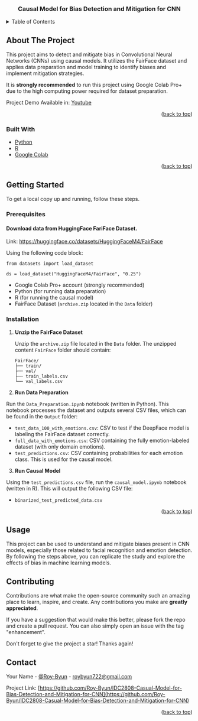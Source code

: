 <!-- Improved compatibility of back to top link: See: https://github.com/othneildrew/Best-README-Template/pull/73 -->

<a id="readme-top"></a>

  <h3 align="center">Causal Model for Bias Detection and Mitigation for CNN</h3>
</div>

<!-- TABLE OF CONTENTS -->
<details>
  <summary>Table of Contents</summary>
  <ol>
    <li>
      <a href="#about-the-project">About The Project</a>
      <ul>
        <li><a href="#built-with">Built With</a></li>
      </ul>
    </li>
    <li>
      <a href="#getting-started">Getting Started</a>
      <ul>
        <li><a href="#prerequisites">Prerequisites</a></li>
        <li><a href="#installation">Installation</a></li>
      </ul>
    </li>
    <li><a href="#usage">Usage</a></li>
    <!-- <li><a href="#roadmap">Roadmap</a></li> -->
    <li><a href="#contributing">Contributing</a></li>
    <li><a href="#license">License</a></li>
    <li><a href="#contact">Contact</a></li>
    <!-- <li><a href="#acknowledgments">Acknowledgments</a></li> -->
  </ol>
</details>

<!-- ABOUT THE PROJECT -->

## About The Project

<!-- [![Product Name Screen Shot][product-screenshot]](https://example.com) -->

This project aims to detect and mitigate bias in Convolutional Neural Networks (CNNs) using causal models. It utilizes the FairFace dataset and applies data preparation and model training to identify biases and implement mitigation strategies.

It is **strongly recommended** to run this project using Google Colab Pro+ due to the high computing power required for dataset preparation.

Project Demo Available in: [Youtube](https://youtu.be/o8R9iFYKmA4)

<p align="right">(<a href="#readme-top">back to top</a>)</p>

### Built With

- [Python](https://www.python.org/)
- [R](https://www.r-project.org/)
- [Google Colab](https://colab.research.google.com/)

<p align="right">(<a href="#readme-top">back to top</a>)</p>

<!-- GETTING STARTED -->

## Getting Started

To get a local copy up and running, follow these steps.

### Prerequisites
#### Download data from HuggingFace FariFace Dataset. 
Link: https://huggingface.co/datasets/HuggingFaceM4/FairFace

Using the following code block:
```
from datasets import load_dataset

ds = load_dataset("HuggingFaceM4/FairFace", "0.25")
```
- Google Colab Pro+ account (strongly recommended)
- Python (for running data preparation)
- R (for running the causal model)
- FairFace Dataset (`archive.zip` located in the `Data` folder)

### Installation

1. **Unzip the FairFace Dataset**

   Unzip the `archive.zip` file located in the `Data` folder. The unzipped content `FairFace` folder should contain:
   ```
   FairFace/
   ├── train/
   ├── val/
   ├── train_labels.csv
   └── val_labels.csv
   ```
3. **Run Data Preparation**

Run the `Data_Preparation.ipynb` notebook (written in Python). This notebook processes the dataset and outputs several CSV files, which can be found in the `Output` folder:

- `test_data_100_with_emotions.csv`: CSV to test if the DeepFace model is labeling the FairFace dataset correctly.
- `full_data_with_emotions.csv`: CSV containing the fully emotion-labeled dataset (with only domain emotions).
- `test_predictions.csv`: CSV containing probabilities for each emotion class. This is used for the causal model.

3. **Run Causal Model**

Using the `test_predictions.csv` file, run the `causal_model.ipynb` notebook (written in R). This will output the following CSV file:

- `binarized_test_predicted_data.csv`

<p align="right">(<a href="#readme-top">back to top</a>)</p>

<!-- USAGE EXAMPLES -->

## Usage

This project can be used to understand and mitigate biases present in CNN models, especially those related to facial recognition and emotion detection. By following the steps above, you can replicate the study and explore the effects of bias in machine learning models.

<!-- CONTRIBUTING -->

## Contributing

Contributions are what make the open-source community such an amazing place to learn, inspire, and create. Any contributions you make are **greatly appreciated**.

If you have a suggestion that would make this better, please fork the repo and create a pull request. You can also simply open an issue with the tag "enhancement".

Don't forget to give the project a star! Thanks again!


## Contact

Your Name - [@Roy-Byun](https://github.com/Roy-Byun) - roybyun722@gmail.com

Project Link: [https://github.com/Roy-Byun/IDC2808-Casual-Model-for-Bias-Detection-and-Mitigation-for-CNN](https://github.com/Roy-Byun/IDC2808-Casual-Model-for-Bias-Detection-and-Mitigation-for-CNN)

<p align="right">(<a href="#readme-top">back to top</a>)</p>

<!-- ACKNOWLEDGMENTS -->
<!--
## Acknowledgments

* []()
* []()
* []()

<p align="right">(<a href="#readme-top">back to top</a>)</p>
-->

<!-- MARKDOWN LINKS & IMAGES -->
<!-- https://www.markdownguide.org/basic-syntax/#reference-style-links -->
